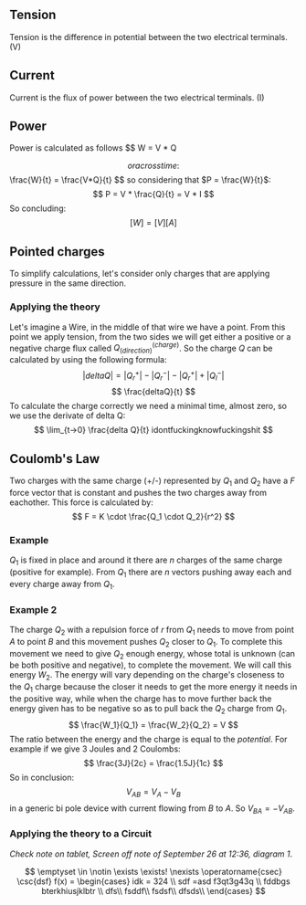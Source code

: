## Tension
Tension is the difference in potential between the two electrical terminals. (V)
## Current
Current is the flux of power between the two electrical terminals. (I)
## Power
Power is calculated as follows
$$
W = V * Q

$$
or across time:
$$
\frac{W}{t} = \frac{V*Q}{t}
$$
so considering that $P = \frac{W}{t}$:
$$
P = V * \frac{Q}{t} = V * I
$$
So concluding:
$$
[W] = [V][A]
$$
## Pointed charges
To simplify calculations, let's consider only charges that are applying pressure in the same direction.
### Applying the theory
Let's imagine a Wire, in the middle of that wire we have a point. From this point we apply tension, from the two sides we will get either a positive or a negative charge flux called $Q_(direction)^(charge)$.
So the charge *Q* can be calculated by using the following formula:
$$
|delta Q| = |Q_r^+| - |Q_r^-| - |Q_r^+| + |Q_l^-|
$$
$$
\frac{deltaQ}{t}
$$
To calculate the charge correctly we need a minimal time, almost zero, so we use the derivate of delta Q:
$$
\lim_{t->0} \frac{delta Q}{t} idontfuckingknowfuckingshit
$$
## Coulomb's Law
Two charges with the same charge (+/-) represented by $Q_1$ and $Q_2$ have a $F$ force vector that is constant and pushes the two charges away from eachother.
This force is calculated by:
$$
F = K \cdot \frac{Q_1 \cdot Q_2}{r^2}
$$
### Example
$Q_1$ is fixed in place and around it there are $n$ charges of the same charge (positive for example). From $Q_1$ there are $n$ vectors pushing away each and every charge away from $Q_1$.
### Example 2
The charge $Q_2$ with a repulsion force of $r$ from $Q_1$ needs to move from point $A$ to point $B$ and this movement pushes $Q_2$ closer to $Q_1$. To complete this movement we need to give $Q_2$ enough energy, whose total is unknown (can be both positive and negative), to complete the movement. We will call this energy $W_2$. The energy will vary depending on the charge's closeness to the $Q_1$ charge because the closer it needs to get the more energy it needs in the positive way, while when the charge has to move further back the energy given has to be negative so as to pull back the $Q_2$ charge from $Q_1$.
$$
\frac{W_1}{Q_1} = \frac{W_2}{Q_2} = V
$$
The ratio between the energy and the charge is equal to the *potential*. 
For example if we give 3 Joules and  2 Coulombs:
$$
\frac{3J}{2c} = \frac{1.5J}{1c}
$$
So in conclusion:
$$
V_{AB}=V_A-V_B
$$
in a generic bi pole device with current flowing from $B$ to $A$. So $V_{BA}=-V_{AB}$.

### Applying the theory to a Circuit
*Check note on tablet, Screen off note of September 26 at 12:36, diagram 1*. 

$$
\emptyset \in \notin \exists \exists! \nexists \operatorname{csec}
\csc{dsf}
f(x) = 
\begin{cases}
idk = 324 \\
sdf =asd f3qt3g43q \\
fddbgs bterkhiusjklbtr \\
dfs\\
fsddf\\
fsdsf\\
dfsds\\
\end{cases}
$$
